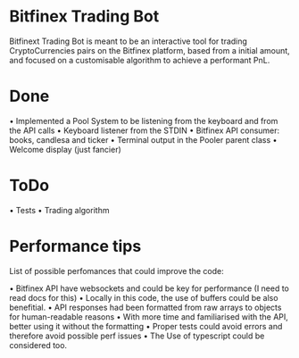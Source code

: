 # Bitfinex Trading Bot

Bitfinext Trading Bot is meant to be an interactive tool for trading CryptoCurrencies pairs on the Bitfinex platform, based from a initial amount, and focused on a customisable algorithm to achieve a performant PnL.

# Done

• Implemented a Pool System to be listening from the keyboard and from the API calls
• Keyboard listener from the STDIN
• Bitfinex API consumer: books, candlesa and ticker
• Terminal output in the Pooler parent class
• Welcome display (just fancier)

# ToDo

• Tests 
• Trading algorithm

# Performance tips

List of possible perfomances that could improve the code:

• Bitfinex API have websockets and could be key for performance (I need to read docs for this)
• Locally in this code, the use of buffers could be also benefitial.
• API responses had been formatted from raw arrays to objects for human-readable reasons
• With more time and familiarised with the API, better using it without the formatting
• Proper tests could avoid errors and therefore avoid possible perf issues
• The Use of typescript could be considered too.